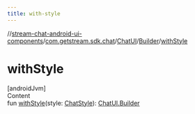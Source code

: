 ```yaml
---
title: with-style
---
```

//[stream-chat-android-ui-components](../../../../index.md)/[com.getstream.sdk.chat](../../index.md)/[ChatUI](../index.md)/[Builder](index.md)/[withStyle](withStyle.md)



# withStyle  
[androidJvm]  
Content  
fun [withStyle](withStyle.md)(style: [ChatStyle](../../../io.getstream.chat.android.ui.common.style/ChatStyle/index.md)): [ChatUI.Builder](index.md)  



